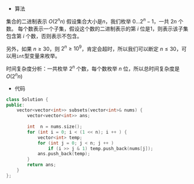 - 算法

集合的二进制表示 $O(2^n n)$
假设集合大小是$n$，我们枚举 $0…2^n−1$，一共 $2n$ 个数。
每个数表示一个子集，假设这个数的二进制表示的第 $i$ 位是$1$，则表示该子集包含第 $i$ 个数，否则表示不包含。

另外，如果 $n≥30$，则 $2^n ≥ 10^9$，肯定会超时，所以我们可以断定 $n≤30$，可以用`int`型变量来枚举。

时间复杂度分析：一共枚举 $2^n$ 个数，每个数枚举 $n$ 位，所以总时间复杂度是 $O(2^n n)$

- 代码
```c++
class Solution {
public:
    vector<vector<int>> subsets(vector<int>& nums) {
        vector<vector<int>> ans;
        
        int  n = nums.size();
        for (int i = 0; i < (1 << n); i ++ ) {
            vector<int> temp;
            for (int j = 0; j < n; j ++ ) 
                if (i >> j & 1) temp.push_back(nums[j]);
            ans.push_back(temp);
        }
        return ans;
    }
};
```